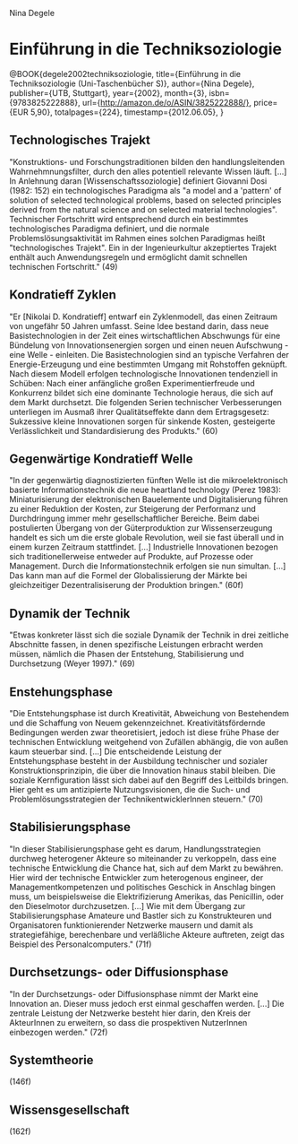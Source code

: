 Nina Degele

# Einführung in die Techniksoziologie

@BOOK{degele2002techniksoziologie, 
 title={Einführung in die Techniksoziologie (Uni-Taschenbücher S)},
 author={Nina Degele},
 publisher={UTB, Stuttgart},
 year={2002},
 month={3},
 isbn={9783825222888},
 url={http://amazon.de/o/ASIN/3825222888/},
 price={EUR 5,90},
 totalpages={224},
 timestamp={2012.06.05},
}

## Technologisches Trajekt
"Konstruktions- und Forschungstraditionen bilden den handlungsleitenden Wahrnehmnungsfilter, durch den alles potentiell relevante Wissen läuft. [...] In Anlehnung daran [Wissenschaftssoziologie] definiert Giovanni Dosi (1982: 152) ein technologisches Paradigma als "a model and a 'pattern' of solution of selected technological problems, based on selected principles derived from the natural science and on selected material technologies". Technischer Fortschritt wird entsprechend durch ein bestimmtes technologisches Paradigma definiert, und die normale Problemslösungsaktivität im Rahmen eines solchen Paradigmas heißt "technologisches Trajekt". Ein in der Ingenieurkultur akzeptiertes Trajekt enthält auch Anwendungsregeln und ermöglicht damit schnellen technischen Fortschritt." (49)

## Kondratieff Zyklen
"Er [Nikolai D. Kondratieff] entwarf ein Zyklenmodell, das einen Zeitraum von ungefähr 50 Jahren umfasst. Seine Idee bestand darin, dass neue Basistechnologien in der Zeit eines wirtschaftlichen Abschwungs für eine Bündelung von Innovationsenergien sorgen und einen neuen Aufschwung - eine Welle - einleiten. Die Basistechnologien sind an typische Verfahren der Energie-Erzeugung und eine bestimmten Umgang mit Rohstoffen geknüpft. Nach diesem Modell erfolgen technologische Innovationen tendenziell in Schüben: Nach einer anfängliche großen Experimentierfreude und Konkurrenz bildet sich eine dominante Technologie heraus, die sich auf dem Markt durchsetzt. Die folgenden Serien technischer Verbesserungen unterliegen im Ausmaß ihrer Qualitätseffekte dann dem Ertragsgesetz: Sukzessive kleine Innovationen sorgen für sinkende Kosten, gesteigerte Verlässlichkeit und Standardisierung des Produkts." (60)

## Gegenwärtige Kondratieff Welle
"In der gegenwärtig diagnostizierten fünften Welle ist die mikroelektronisch basierte Informationstechnik die neue heartland technology (Perez 1983): Miniaturisierung der elektronischen Bauelemente und Digitalisierung führen zu einer Reduktion der Kosten, zur Steigerung der Performanz und Durchdringung immer mehr gesellschaftlicher Bereiche. Beim dabei postulierten Übergang von der Güterproduktion zur Wissenserzeugung handelt es sich um die erste globale Revolution, weil sie fast überall und in einem kurzen Zeitraum stattfindet. [...] Industrielle Innovationen bezogen sich traditionellerweise entweder auf Produkte, auf Prozesse oder Management. Durch die Informationstechnik erfolgen sie nun simultan. [...] Das kann man auf die Formel der Globalissierung der Märkte bei gleichzeitiger Dezentralisiserung der Produktion bringen." (60f)

## Dynamik der Technik
"Etwas konkreter lässt sich die soziale Dynamik der Technik in drei zeitliche Abschnitte fassen, in denen spezifische Leistungen erbracht werden müssen, nämlich die Phasen der Entstehung, Stabilisierung und Durchsetzung (Weyer 1997)." (69)

## Enstehungsphase
"Die Entstehungsphase ist durch Kreativität, Abweichung von Bestehendem und die Schaffung von Neuem gekennzeichnet. Kreativitätsfördernde Bedingungen werden zwar theoretisiert, jedoch ist diese frühe Phase der technischen Entwicklung weitgehend von Zufällen abhängig, die von außen kaum steuerbar sind. [...] Die entscheidende Leistung der Entstehungsphase besteht in der Ausbildung technischer und sozialer Konstruktionsprinzipin, die über die Innovation hinaus stabil bleiben. Die soziale Kernfiguration lässt sich dabei auf den Begriff des Leitbilds bringen. Hier geht es um antizipierte Nutzungsvisionen, die die Such- und Problemlösungsstrategien der TechnikentwicklerInnen steuern." (70)

## Stabilisierungsphase
"In dieser Stabilisierungsphase geht es darum, Handlungsstrategien durchweg heterogener Akteure so miteinander zu verkoppeln, dass eine technische Entwicklung die Chance hat, sich auf dem Markt zu bewähren. Hier wird der technische Entwickler zum heterogenous engineer, der Managementkompetenzen und politisches Geschick in Anschlag bingen muss, um beispielsweise die Elektrifizierung Amerikas, das Penicillin, oder den Dieselmotor durchzusetzen. [...] Wie mit dem Übergang zur Stabilisierungsphase Amateure und Bastler sich zu Konstrukteuren und Organisatoren funktionierender Netzwerke mausern und damit als strategiefähige, berechenbare und verläßliche Akteure auftreten, zeigt das Beispiel des Personalcomputers." (71f)

## Durchsetzungs- oder Diffusionsphase
"In der Durchsetzungs- oder Diffusionsphase nimmt der Markt eine Innovation an. Dieser muss jedoch erst einmal geschaffen werden. [...] Die zentrale Leistung der Netzwerke besteht hier darin, den Kreis der AkteurInnen zu erweitern, so dass die prospektiven NutzerInnen einbezogen werden." (72f)

## Systemtheorie
(146f)

## Wissensgesellschaft
(162f)

